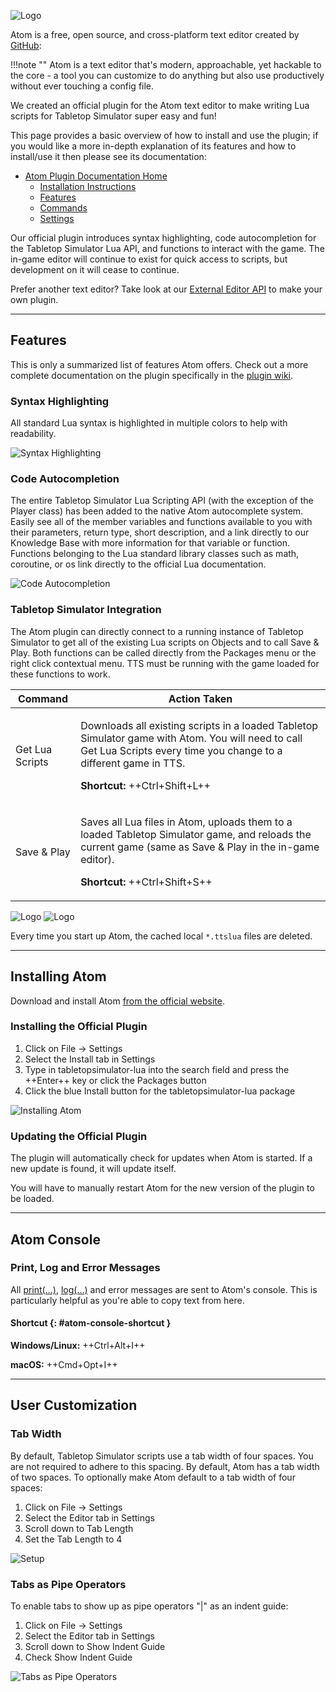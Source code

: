 
![Logo](img/atom/logo.png)

Atom is a free, open source, and cross-platform text editor created by [GitHub](http://www.github.com/):

!!!note ""
	Atom is a text editor that's modern, approachable, yet hackable to the core - a tool you can customize to do anything but also use productively without ever touching a config file.

We created an official plugin for the Atom text editor to make writing Lua scripts for Tabletop Simulator super easy and fun!

This page provides a basic overview of how to install and use the plugin; if you would like a more in-depth explanation of its features and how to install/use it then please see its documentation:

* [Atom Plugin Documentation Home](https://github.com/Berserk-Games/atom-tabletopsimulator-lua/wiki)
	* [Installation Instructions](https://github.com/Berserk-Games/atom-tabletopsimulator-lua/wiki/Installation)
	* [Features](https://github.com/Berserk-Games/atom-tabletopsimulator-lua/wiki/Features)
	* [Commands](https://github.com/Berserk-Games/atom-tabletopsimulator-lua/wiki/Commands)
	* [Settings](https://github.com/Berserk-Games/atom-tabletopsimulator-lua/wiki/Settings)

Our official plugin introduces syntax highlighting, code autocompletion for the Tabletop Simulator Lua API, and functions to interact with the game. The in-game editor will continue to exist for quick access to scripts, but development on it will cease to continue.

Prefer another text editor? Take look at our [External Editor API](https://api.tabletopsimulator.com/externaleditorapi/) to make your own plugin.

---

## Features

This is only a summarized list of features Atom offers. Check out a more complete documentation on the plugin specifically in the [plugin wiki](https://github.com/Knils/atom-tabletopsimulator-lua/wiki).

### Syntax Highlighting
All standard Lua syntax is highlighted in multiple colors to help with readability.

![Syntax Highlighting](img/atom/syntax.png)

### Code Autocompletion
The entire Tabletop Simulator Lua Scripting API (with the exception of the Player class) has been added to the native Atom autocomplete system. Easily see all of the member variables and functions available to you with their parameters, return type, short description, and a link directly to our Knowledge Base with more information for that variable or function. Functions belonging to the Lua standard library classes such as math, coroutine, or os link directly to the official Lua documentation.

![Code Autocompletion](img/atom/autocomplete.png)

### Tabletop Simulator Integration
The Atom plugin can directly connect to a running instance of Tabletop Simulator to get all of the existing Lua scripts on Objects and to call Save & Play. Both functions can be called directly from the Packages menu or the right click contextual menu. TTS must be running with the game loaded for these functions to work.

Command | Action Taken
--------|--------
Get Lua Scripts | <p>Downloads all existing scripts in a loaded Tabletop Simulator game with Atom. You will need to call Get Lua Scripts every time you change to a different game in TTS.</p><p>**Shortcut:** ++Ctrl+Shift+L++</p>
Save & Play | <p>Saves all Lua files in Atom, uploads them to a loaded Tabletop Simulator game, and reloads the current game (same as Save & Play in the in-game editor).</p><p>**Shortcut:** ++Ctrl+Shift+S++</p>

![Logo](img/atom/sap1.png)
![Logo](img/atom/sap2.png)

Every time you start up Atom, the cached local `*.ttslua` files are deleted.

---

## Installing Atom
Download and install Atom [from the official website](https://atom.io/).

### Installing the Official Plugin
1. Click on File -> Settings
2. Select the Install tab in Settings
3. Type in tabletopsimulator-lua into the search field and press the ++Enter++ key or click the Packages button
4. Click the blue Install button for the tabletopsimulator-lua package

![Installing Atom](img/atom/install.png)

### Updating the Official Plugin

The plugin will automatically check for updates when Atom is started. If a new update is found, it will update itself.

You will have to manually restart Atom for the new version of the plugin to be loaded.

---

## Atom Console

### Print, Log and Error Messages

All [print(...)](base.md#print), [log(...)](base.md#log) and error messages are sent to Atom's console. This is
particularly helpful as you're able to copy text from here. 

#### Shortcut {: #atom-console-shortcut }

**Windows/Linux:** ++Ctrl+Alt+I++

**macOS:** ++Cmd+Opt+I++

---

## User Customization

### Tab Width
By default, Tabletop Simulator scripts use a tab width of four spaces. You are not required to adhere to this spacing. By default, Atom has a tab width of two spaces. To optionally make Atom default to a tab width of four spaces:

1. Click on File -> Settings
2. Select the Editor tab in Settings
3. Scroll down to Tab Length
4. Set the Tab Length to 4

![Setup](img/atom/setup.PNG)

### Tabs as Pipe Operators
To enable tabs to show up as pipe operators "|" as an indent guide:

1. Click on File -> Settings
2. Select the Editor tab in Settings
3. Scroll down to Show Indent Guide
4. Check Show Indent Guide

![Tabs as Pipe Operators](img/atom/pipes.PNG)

